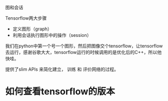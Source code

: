 
图和会话


Tensorflow两大步骤
* 定义图形（graph）
* 利用会话执行图形中的操作（session）

我们在python中第一个号一个图形，然后把图像交个tensorflow，让tensorflow去运行，感谢谷歌大大，tensorflow运行的时候调用的是优化后的C++，所以他快哇。

提供了slim APIs 来简化建立， 训练 和 评价网络的过程。

# 如何查看tensorflow的版本
```python3 
```

